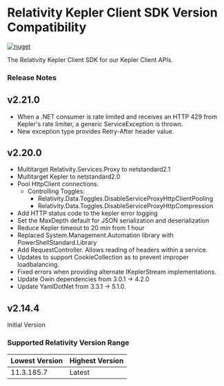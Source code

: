 # Relativity Kepler Client SDK Version Compatibility

[![nuget](https://img.shields.io/nuget/v/Relativity.Kepler.Client.SDK.svg)](https://www.nuget.org/packages/Relativity.Kepler.Client.SDK)

The Relativity Kepler Client SDK for our Kepler Client APIs.

### Release Notes

## v2.21.0

- When a .NET consumer is rate limited and receives an HTTP 429 from Kepler's rate limiter, a generic ServiceException is thrown.
- New exception type provides Retry-After header value.

## v2.20.0
- Multitarget Relativity.Services.Proxy to netstandard2.1
- Multitarget Kepler to netstandard2.0
- Pool HttpClient connections.
  - Controlling Toggles:
    - Relativity.Data.Toggles.DisableServiceProxyHttpClientPooling
    - Relativity.Data.Toggles.DisableServiceProxyHttpCompression
- Add HTTP status code to the kepler error logging
- Set the MaxDepth default for JSON serialization and deserialization
- Reduce Kepler timeout to 20 min from 1 hour
- Replaced System.Management.Automation library with PowerShellStandard.Library
- Add RequestController. Allows reading of headers within a service.
- Updates to support CookieCollection as to prevent improper loadbalancing.
- Fixed errors when providing alternate IKeplerStream implementations.
- Update Owin dependencies from 3.0.1 -> 4.2.0
- Update YamlDotNet from 3.3.1 -> 5.1.0.

## v2.14.4

Initial Version

### Supported Relativity Version Range

Lowest Version | Highest Version
--- | ---
11.3.185.7 | Latest
